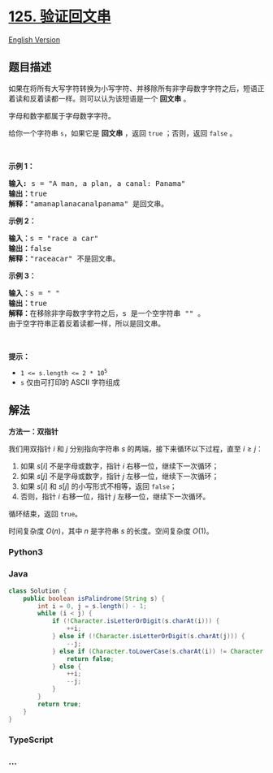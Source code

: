 # [125. 验证回文串](https://leetcode.cn/problems/valid-palindrome)

[English Version](/solution/0100-0199/0125.Valid%20Palindrome/README_EN.md)

## 题目描述

<!-- 这里写题目描述 -->

<p>如果在将所有大写字符转换为小写字符、并移除所有非字母数字字符之后，短语正着读和反着读都一样。则可以认为该短语是一个 <strong>回文串</strong> 。</p>

<p>字母和数字都属于字母数字字符。</p>

<p>给你一个字符串 <code>s</code>，如果它是 <strong>回文串</strong> ，返回 <code>true</code><em> </em>；否则，返回<em> </em><code>false</code><em> </em>。</p>

<p>&nbsp;</p>

<p><strong>示例 1：</strong></p>

<pre>
<strong>输入:</strong> s = "A man, a plan, a canal: Panama"
<strong>输出：</strong>true
<strong>解释：</strong>"amanaplanacanalpanama" 是回文串。
</pre>

<p><strong>示例 2：</strong></p>

<pre>
<strong>输入：</strong>s = "race a car"
<strong>输出：</strong>false
<strong>解释：</strong>"raceacar" 不是回文串。
</pre>

<p><strong>示例 3：</strong></p>

<pre>
<strong>输入：</strong>s = " "
<strong>输出：</strong>true
<strong>解释：</strong>在移除非字母数字字符之后，s 是一个空字符串 "" 。
由于空字符串正着反着读都一样，所以是回文串。
</pre>

<p>&nbsp;</p>

<p><strong>提示：</strong></p>

<ul>
	<li><code>1 &lt;= s.length &lt;= 2 * 10<sup>5</sup></code></li>
	<li><code>s</code> 仅由可打印的 ASCII 字符组成</li>
</ul>

## 解法

<!-- 这里可写通用的实现逻辑 -->

**方法一：双指针**

我们用双指针 $i$ 和 $j$ 分别指向字符串 $s$ 的两端，接下来循环以下过程，直至 $i \geq j$：

1. 如果 $s[i]$ 不是字母或数字，指针 $i$ 右移一位，继续下一次循环；
1. 如果 $s[j]$ 不是字母或数字，指针 $j$ 左移一位，继续下一次循环；
1. 如果 $s[i]$ 和 $s[j]$ 的小写形式不相等，返回 `false`；
1. 否则，指针 $i$ 右移一位，指针 $j$ 左移一位，继续下一次循环。

循环结束，返回 `true`。

时间复杂度 $O(n)$，其中 $n$ 是字符串 $s$ 的长度。空间复杂度 $O(1)$。

<!-- tabs:start -->

### **Python3**

<!-- 这里可写当前语言的特殊实现逻辑 -->



### **Java**

<!-- 这里可写当前语言的特殊实现逻辑 -->

```java
class Solution {
    public boolean isPalindrome(String s) {
        int i = 0, j = s.length() - 1;
        while (i < j) {
            if (!Character.isLetterOrDigit(s.charAt(i))) {
                ++i;
            } else if (!Character.isLetterOrDigit(s.charAt(j))) {
                --j;
            } else if (Character.toLowerCase(s.charAt(i)) != Character.toLowerCase(s.charAt(j))) {
                return false;
            } else {
                ++i;
                --j;
            }
        }
        return true;
    }
}
```

















### **TypeScript**











### **...**

```

```


